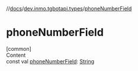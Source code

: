 //[docs](../../index.md)/[dev.inmo.tgbotapi.types](index.md)/[phoneNumberField](phone-number-field.md)



# phoneNumberField  
[common]  
Content  
const val [phoneNumberField](phone-number-field.md): [String](https://kotlinlang.org/api/latest/jvm/stdlib/kotlin/-string/index.html)  



